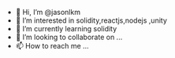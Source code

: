 - 👋 Hi, I’m @jasonlkm
- 👀 I’m interested in solidity,reactjs,nodejs ,unity 
- 🌱 I’m currently learning solidity
- 💞️ I’m looking to collaborate on ...
- 📫 How to reach me ...

<!---
jasonlkm/jasonlkm is a ✨ special ✨ repository because its `README.md` (this file) appears on your GitHub profile.
You can click the Preview link to take a look at your changes.
--->
